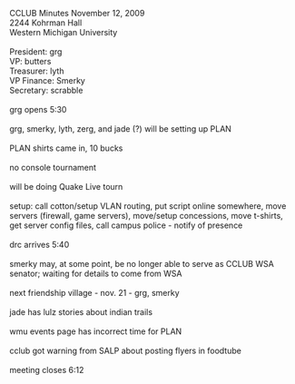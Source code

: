 CCLUB Minutes November 12, 2009<br />
2244 Kohrman Hall<br />
Western Michigan University<br />
<br />
President: grg<br />
VP: butters<br />
Treasurer: lyth<br />
VP Finance: Smerky<br />
Secretary: scrabble<br />
<br />
grg opens 5:30<br />
<br />
grg, smerky, lyth, zerg, and jade (?) will be setting up PLAN<br />
<br />
PLAN shirts came in, 10 bucks<br />
<br />
no console tournament<br />
<br />
will be doing Quake Live tourn<br />
<br />
setup: call cotton/setup VLAN routing, put script online somewhere, move servers (firewall, game servers), move/setup concessions, move t-shirts, get server config files, call campus police - notify of presence<br />
<br />
drc arrives 5:40<br />
<br />
smerky may, at some point, be no longer able to serve as CCLUB WSA senator; waiting for details to come from WSA<br />
<br />
next friendship village - nov. 21 - grg, smerky<br />
<br />
jade has lulz stories about indian trails<br />
<br />
wmu events page has incorrect time for PLAN<br />
<br />
cclub got warning from SALP about posting flyers in foodtube<br />
<br />
meeting closes 6:12